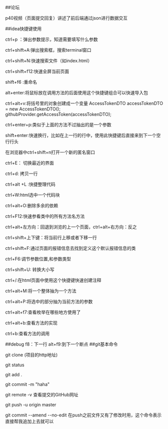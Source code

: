 ##论坛

p40视频（页面提交回复）讲述了前后端通过json进行数据交互

##idea快捷键使用

ctrl+p ：弹出参数提示，知道需要填写什么参数

ctrl+shift+A:弹出搜索框，搜索terminal窗口

ctrl+shift+N:快速搜索文件（如index.html）

ctrl+shift+f12:快速全屏当前页面

shift+f6 :重命名

alt+enter:将鼠标放在调用方法的后面使用这个快捷键组合可以快速导入包

ctrl+alt+v:将括号里的对象创建成一个变量
AccessTokenDTO accessTokenDTO = new AccessTokenDTO();
githubProvider.getAccessToken(accessTokenDTO);

ctrl+enter+p:类似于上面的方法不过抽出的是一个参数

shift+enter:快速换行，比如在上一行的行中，使用此快捷键后直接来到下一个空行行头

在浏览器中ctrl+shift+n打开一个新的匿名窗口

ctrl+E： 切换最近的界面

ctrl+d: 拷贝一行

ctrl+alt +L :快捷整理代码

ctrl+W:html选中一个代码块

ctrl+alt+O:删除多余的依赖

ctrl+F12:快速参看类中的所有方法名方法

ctrl+alt+左方向：回退到浏览的上一个页面，ctrl+alt+右方向：反之

ctrl+shift+上下键：将当前行上移或者下移一行

ctrl+shift+F:通过页面的报错信息去找到定义这个默认报错信息的类

ctrl+F6:调节参数位置,和参数类型

ctrl+shift+U: 转换大小写

ctrl+/:在html页面中使用这个快捷键快速创建注释

ctrl+alt+M:将一个整体抽为一个方法

ctrl+alt+P:将选中的部分抽为当前方法的参数

ctrl+alt+f7:查看枚举在哪些地方使用了

ctrl+alt+b:查看方法的实现

ctrl+b:查看方法的调用

##debug
f8：下一行
alt+f9:到下一个断点
##git基本命令

git clone (项目的http地址)

git status

git add .

git commit -m "haha"

git remote -v 查看提交的GitHub网址

git push -u origin master

git commit --amend --no-edit 在push之前文件又有了修改时用，这个命令表示直接帮我追加上去就可以
